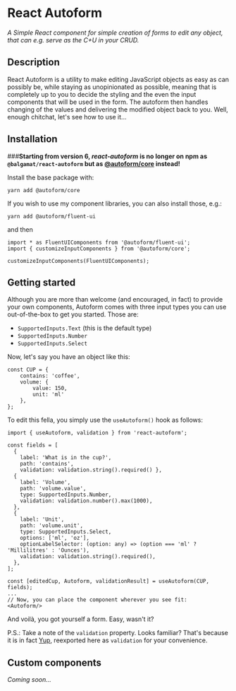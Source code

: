 # React Autoform

_A Simple React component for simple creation of forms to edit any object, that can e.g. serve as the C+U in your CRUD._

## Description

React Autoform is a utility to make editing JavaScript objects as easy as can possibly be, while staying as
unopinionated as possible, meaning that is completely up to you to decide the styling and the even the input
components that will be used in the form. The autoform then handles changing of the values and delivering the modified
object back to you. Well, enough chitchat, let's see how to use it...

## Installation

###**Starting from version 6, _react-autoform_ is no longer on npm as `@balgamat/react-autoform` but as [@autoform/core](https://www.npmjs.com/package/@autoform/core) instead!**

Install the base package with:

`yarn add @autoform/core`

If you wish to use my component libraries, you can also install those, e.g.:

`yarn add @autoform/fluent-ui`

and then

```$typescript
import * as FluentUIComponents from '@autoform/fluent-ui';
import { customizeInputComponents } from '@autoform/core';

customizeInputComponents(FluentUIComponents);
```


## Getting started

Although you are more than welcome (and encouraged, in fact) to provide your own components, Autoform comes with three
input types you can use out-of-the-box to get you started. Those are:

- `SupportedInputs.Text` (this is the default type)
- `SupportedInputs.Number`
- `SupportedInputs.Select`

Now, let's say you have an object like this:

```
const CUP = {
    contains: 'coffee',
    volume: {
        value: 150,
        unit: 'ml'
    },
};
```

To edit this fella, you simply use the `useAutoform()` hook as follows:

```
import { useAutoform, validation } from 'react-autoform';

const fields = [
  { 
    label: 'What is in the cup?',
    path: 'contains',
    validation: validation.string().required() },
  {
    label: 'Volume',
    path: 'volume.value',
    type: SupportedInputs.Number,
    validation: validation.number().max(1000),
  },
  {
    label: 'Unit',
    path: 'volume.unit',
    type: SupportedInputs.Select,
    options: ['ml', 'oz'],
    optionLabelSelector: (option: any) => (option === 'ml' ? 'Millilitres' : 'Ounces'),
    validation: validation.string().required(),
  },
];

const [editedCup, Autoform, validationResult] = useAutoform(CUP, fields);
...
// Now, you can place the component wherever you see fit:
<Autoform/>
```

And voilà, you got yourself a form. Easy, wasn't it?

P.S.: Take a note of the `validation` property. Looks familiar? That's because it is in fact [Yup](https://github.com/jquense/yup), reexported here as `validation` for your convenience.

## Custom components

_Coming soon..._
